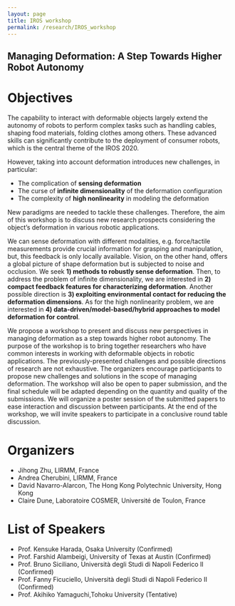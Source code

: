 ```yaml
---
layout: page
title: IROS workshop
permalink: /research/IROS_workshop
---
```

## Managing Deformation: A Step Towards Higher Robot Autonomy

# Objectives
The capability to interact with deformable objects largely extend the autonomy of robots to perform complex tasks such as handling cables, shaping food materials, folding clothes among others. These advanced skills can significantly contribute to the deployment of consumer robots, which is the central theme of the IROS 2020.

However, taking into account deformation introduces new challenges, in particular:
 - The complication of **sensing deformation**
 - The curse of **infinite dimensionality** of the deformation configuration
 - The complexity of **high nonlinearity** in modeling the deformation

New paradigms are needed to tackle these challenges. Therefore, the aim of  this workshop is  to discuss new research prospects considering the object’s deformation in various robotic applications.

We can sense deformation with different modalities, e.g. force/tactile measurements provide crucial information for grasping and manipulation, but, this feedback is only locally available. Vision, on the other hand, offers a global picture of shape deformation but is subjected to noise and occlusion. We seek **1) methods to robustly sense deformation**. Then, to address the problem of infinite dimensionality, we are interested in **2) compact feedback features for characterizing deformation**. Another possible direction is **3) exploiting environmental contact for reducing the deformation dimensions**. As for the high nonlinearity problem, we are interested in **4) data-driven/model-based/hybrid approaches to model deformation for control**.

We propose a workshop to present and discuss new perspectives in managing deformation as a step towards higher robot autonomy. The purpose of the workshop is to bring together researchers who have common interests in working with deformable objects in robotic applications. The previously-presented challenges and possible directions of research are not exhaustive. The organizers encourage participants to propose new challenges and solutions in the scope of managing deformation. The workshop will also be open to paper submission, and the final schedule will be adapted depending on the quantity and quality of the submissions. We will organize a poster session of the submitted papers to ease interaction and discussion between participants. At the end of the workshop, we will invite speakers to participate in a conclusive round table discussion.


# Organizers
- Jihong Zhu, LIRMM, France
- Andrea Cherubini, LIRMM, France
- David Navarro-Alarcon, The Hong Kong Polytechnic University, Hong Kong
- Claire Dune, Laboratoire COSMER, Université de Toulon, France

# List of Speakers
- Prof. Kensuke Harada, Osaka University (Confirmed)
- Prof. Farshid Alambeigi, University of Texas at Austin (Confirmed)
- Prof. Bruno Siciliano, Università degli Studi di Napoli Federico II (Confirmed)
- Prof. Fanny Ficuciello, Università degli Studi di Napoli Federico II (Confirmed)
- Prof. Akihiko Yamaguchi,Tohoku University (Tentative)
